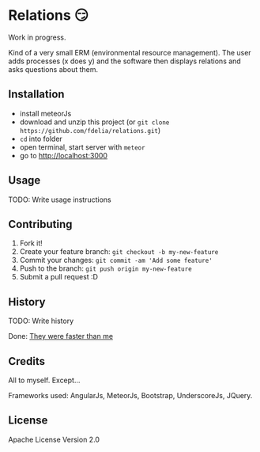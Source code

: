 # Relations :smirk:

Work in progress.

Kind of a very small ERM (environmental resource management). The user adds processes (x does y) and the software then displays relations and asks questions about them.

## Installation

* install meteorJs
* download and unzip this project (or `git clone https://github.com/fdelia/relations.git`)
* `cd` into folder
* open terminal, start server with `meteor`
* go to [http://localhost:3000](http://localhost:3000)

## Usage

TODO: Write usage instructions

## Contributing

1. Fork it!
2. Create your feature branch: `git checkout -b my-new-feature`
3. Commit your changes: `git commit -am 'Add some feature'`
4. Push to the branch: `git push origin my-new-feature`
5. Submit a pull request :D

## History

TODO: Write history

Done: [They were faster than me](https://en.wikipedia.org/wiki/History_of_the_world)

## Credits

All to myself. Except...

Frameworks used: AngularJs, MeteorJs, Bootstrap, UnderscoreJs, JQuery.

## License

Apache License Version 2.0
